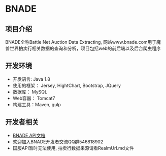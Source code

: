 # BNADE

## 项目介绍
BNADE全称Battle Net Auction Data Extracting, 网站www.bnade.com用于魔兽世界拍卖行相关数据的查询和分析，项目包括web的前后端以及后台爬虫程序

## 开发环境
- 开发语言: Java 1.8
- 使用的框架： Jersey, HightChart, Bootstrap, JQuery
- 数据库： MySQL
- Web容器： Tomcat7
- 构建工具：Maven, gulp

## 开发者相关
- [BNADE API文档](http://www.bnade.com/api-docs/)
- 欢迎加入BNADE开发者交流QQ群546818902
- 国服API暂时无法使用, 拍卖行数据来源请看RealmUrl.md文件

